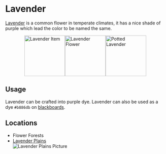 # Lavender

<!--description:Learn everything about the lavender, a very cozy flower.-->
<!--thumbnail:images/assets/item/lavender.png;A picture of a lavender.-->

[Lavender][lavender_wikipedia] is a common flower in temperate climates,
it has a nice shade of purple which lead the color to be named the same.

<div style="display: flex; justify-content: center;">
<img alt="Lavender Item" title="Lavender Item" class="ls_pixelated" src="../../src/main/resources/assets/aurorasdeco/textures/item/lavender.png" width="128" height="128" />
<img alt="Lavender Flower" title="Lavender Flower" class="ls_pixelated" src="../../images/render/lavender.png" width="128" height="128" />
<img alt="Potted Lavender" title="Potted Lavender" class="ls_pixelated" src="../../images/render/potted/lavender.png" width="128" height="128" />
</div>

## Usage

Lavender can be crafted into purple dye. Lavender can also be used as a dye `#b886db` on [blackboards](../blackboards.md).

## Locations

 - Flower Forests
 - [Lavender Plains](../world_generation/biomes/lavender_plains.md)  
   ![Lavender Plains Picture](../../images/biome/lavender_plains.png "Lavender Plains")

[lavender_wikipedia]: https://en.wikipedia.org/wiki/Lavandula "Wikipedia page"
